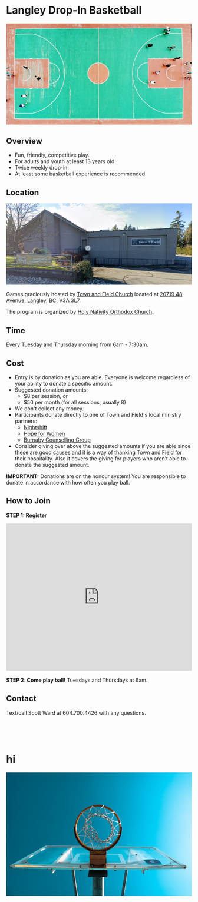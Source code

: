 # **Langley Drop-In Basketball**

![Basketball Court](court-from-top.jpg)

## **Overview**

* Fun, friendly, competitive play.
* For adults and youth at least 13 years old.
* Twice weekly drop-in.
* At least some basketball experience is recommended.

## **Location**

![Town and Field Church](town-and-field-church.png)

Games graciously hosted by [Town and Field Church](https://townandfield.ca/) located at [20719 48 Avenue, Langley, BC, V3A 3L7](https://goo.gl/maps/283R8xNWTGZxmEnH8).

The program is organized by [Holy Nativity Orthodox Church](https://www.holynativitychurch.ca/).


## **Time**

Every Tuesday and Thursday morning from 6am - 7:30am.


## **Cost**

* Entry is by donation as you are able. Everyone is welcome regardless of your ability to donate a specific amount.
* Suggested donation amounts:
    * $8 per session, or
    * $50 per month (for all sessions, usually 8)
* We don't collect any money.
* Participants donate directly to one of Town and Field's local ministry partners:
  *  [Nightshift](https://nightshiftministries.org/donate/)
  *  [Hope for Women](https://www.hopeforwomen.ca/?form=FUNUCMFYHQY)
  *  [Burnaby Counselling Group](https://counsellinggroup.org/donate/)
* Consider giving over above the suggested amounts if you are able since these are good causes and it is a way of thanking Town and Field for their hospitality. Also it covers the giving for players who aren’t able to donate the suggested amount.

**IMPORTANT:** Donations are on the honour system! You are responsible to donate in accordance with how often you play ball.


## **How to Join**

**STEP 1: Register**

<iframe src="https://docs.google.com/forms/d/e/1FAIpQLSdJ7mj2jXiZ5TYdhirlnTfL3AEtlZ2TibiDAf7XGPdk3uXW2g/viewform?embedded=true" width="100%" height="400" frameborder="0" marginheight="0" marginwidth="0">Loading…</iframe>

**STEP 2: Come play ball!** Tuesdays and Thursdays at 6am.


## **Contact**

Text/call Scott Ward at 604.700.4426 with any questions.

<p><br></p>
<p><br></p>

# hi
   
![Hoop From Below](hoop-from-below.jpg)


